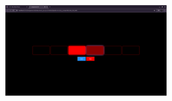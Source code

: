 ![Screenshot from 2024-05-26 11-18-10.png](assests%2Fimg%2FScreenshot%20from%202024-05-26%2011-18-10.png)